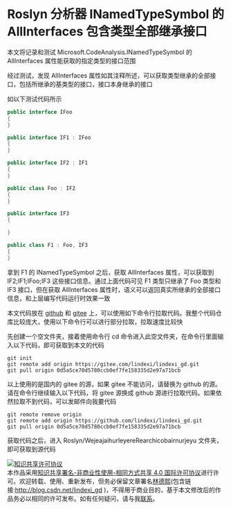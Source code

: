 
# Roslyn 分析器 INamedTypeSymbol 的 AllInterfaces 包含类型全部继承接口

本文将记录和测试 Microsoft.CodeAnalysis.INamedTypeSymbol 的 AllInterfaces 属性能获取的指定类型的接口范围

<!--more-->


<!-- 发布 -->
<!-- 博客 -->

经过测试，发现 AllInterfaces 属性如其注释所述，可以获取类型继承的全部接口，包括所继承的基类型的接口，接口本身继承的接口

如以下测试代码所示

```csharp
public interface IFoo
{
}

public interface IF1 : IFoo
{
}

public interface IF2 : IF1
{
}

public class Foo : IF2
{
}

public interface IF3
{

}

public class F1 : Foo, IF3
{
}
```

拿到 F1 的 INamedTypeSymbol 之后，获取 AllInterfaces 属性，可以获取到 IF2;IF1;IFoo;IF3 这些接口信息。通过上面代码可见 F1 类型只继承了 Foo 类型和 IF3 接口，但在获取 AllInterfaces 属性时，语义可以返回真实所继承的全部接口信息，和上层编写代码运行时效果一致

本文代码放在 [github](https://github.com/lindexi/lindexi_gd/tree/0d5a5ce70d5780ccb0ef7fe158335d2e97a71bcb/Roslyn/WejeajaihurleyereRearchicobairnurjeyu) 和 [gitee](https://gitee.com/lindexi/lindexi_gd/blob/0d5a5ce70d5780ccb0ef7fe158335d2e97a71bcb/Roslyn/WejeajaihurleyereRearchicobairnurjeyu) 上，可以使用如下命令行拉取代码。我整个代码仓库比较庞大，使用以下命令行可以进行部分拉取，拉取速度比较快

先创建一个空文件夹，接着使用命令行 cd 命令进入此空文件夹，在命令行里面输入以下代码，即可获取到本文的代码

```
git init
git remote add origin https://gitee.com/lindexi/lindexi_gd.git
git pull origin 0d5a5ce70d5780ccb0ef7fe158335d2e97a71bcb
```

以上使用的是国内的 gitee 的源，如果 gitee 不能访问，请替换为 github 的源。请在命令行继续输入以下代码，将 gitee 源换成 github 源进行拉取代码。如果依然拉取不到代码，可以发邮件向我要代码

```
git remote remove origin
git remote add origin https://github.com/lindexi/lindexi_gd.git
git pull origin 0d5a5ce70d5780ccb0ef7fe158335d2e97a71bcb
```

获取代码之后，进入 Roslyn/WejeajaihurleyereRearchicobairnurjeyu 文件夹，即可获取到源代码




<a rel="license" href="http://creativecommons.org/licenses/by-nc-sa/4.0/"><img alt="知识共享许可协议" style="border-width:0" src="https://licensebuttons.net/l/by-nc-sa/4.0/88x31.png" /></a><br />本作品采用<a rel="license" href="http://creativecommons.org/licenses/by-nc-sa/4.0/">知识共享署名-非商业性使用-相同方式共享 4.0 国际许可协议</a>进行许可。欢迎转载、使用、重新发布，但务必保留文章署名[林德熙](http://blog.csdn.net/lindexi_gd)(包含链接:http://blog.csdn.net/lindexi_gd )，不得用于商业目的，基于本文修改后的作品务必以相同的许可发布。如有任何疑问，请与我[联系](mailto:lindexi_gd@163.com)。